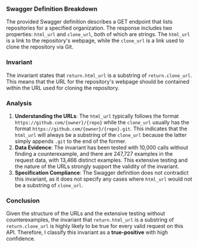 ### Swagger Definition Breakdown
The provided Swagger definition describes a GET endpoint that lists repositories for a specified organization. The response includes two properties: `html_url` and `clone_url`, both of which are strings. The `html_url` is a link to the repository's webpage, while the `clone_url` is a link used to clone the repository via Git.

### Invariant
The invariant states that `return.html_url` is a substring of `return.clone_url`. This means that the URL for the repository's webpage should be contained within the URL used for cloning the repository.

### Analysis
1. **Understanding the URLs**: The `html_url` typically follows the format `https://github.com/{owner}/{repo}` while the `clone_url` usually has the format `https://github.com/{owner}/{repo}.git`. This indicates that the `html_url` will always be a substring of the `clone_url` because the latter simply appends `.git` to the end of the former.
2. **Data Evidence**: The invariant has been tested with 10,000 calls without finding a counterexample, and there are 247,727 examples in the request data, with 13,466 distinct examples. This extensive testing and the nature of the URLs strongly support the validity of the invariant.
3. **Specification Compliance**: The Swagger definition does not contradict this invariant, as it does not specify any cases where `html_url` would not be a substring of `clone_url`.

### Conclusion
Given the structure of the URLs and the extensive testing without counterexamples, the invariant that `return.html_url` is a substring of `return.clone_url` is highly likely to be true for every valid request on this API. Therefore, I classify this invariant as a **true-positive** with high confidence.

